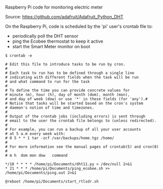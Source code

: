 Raspberry Pi code for monitoring electric meter

Source: https://github.com/adafruit/Adafruit_Python_DHT

On the Raspberry Pi, code is scheduled by the 'pi' user's crontab file to: 
- periodically poll the DHT sensor  
- ping the Ecobee thermostat to keep it active
- start the Smart Meter monitor on boot


```
$ crontab -e

# Edit this file to introduce tasks to be run by cron.
#
# Each task to run has to be defined through a single line
# indicating with different fields when the task will be run
# and what command to run for the task
#
# To define the time you can provide concrete values for
# minute (m), hour (h), day of month (dom), month (mon),
# and day of week (dow) or use '*' in these fields (for 'any').#
# Notice that tasks will be started based on the cron's system
# daemon's notion of time and timezones.
#
# Output of the crontab jobs (including errors) is sent through
# email to the user the crontab file belongs to (unless redirected).
#
# For example, you can run a backup of all your user accounts
# at 5 a.m every week with:
# 0 5 * * 1 tar -zcf /var/backups/home.tgz /home/
#
# For more information see the manual pages of crontab(5) and cron(8)
#
# m h  dom mon dow   command

*/10 * * * * /home/pi/Documents/dht11.py > /dev/null 2>&1
* 21 * * * /home/pi/Documents/ping_ecobee.sh >> /home/pi/Documents/ping.out 2>&1

@reboot /home/pi/Documents/start_rtlsdr.sh
```
